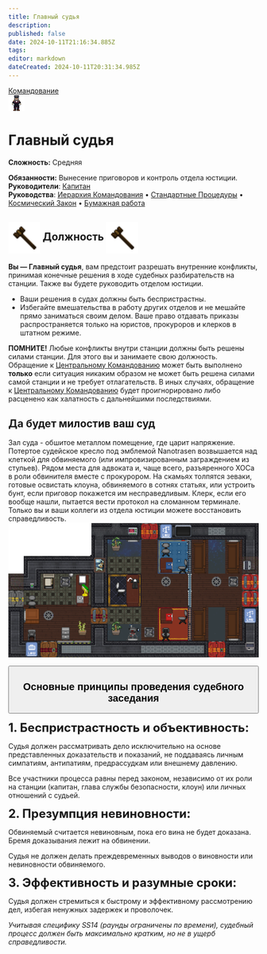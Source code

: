 ```yaml
---
title: Главный судья
description: 
published: false
date: 2024-10-11T21:16:34.885Z
tags: 
editor: markdown
dateCreated: 2024-10-11T20:31:34.985Z
---
```


<div style="display: flex; justify-content: center;">
<div class="roles-passport comm">
  <div class="title comm"><a href="/roles/command">Командование</a></div>
  <div>
    <div><div><img src="/roles/chief_justice.png"></div></div>
  <div><div>
    <h1>Главный судья</h1>
    <p><strong>Сложность:</strong> Средняя</p>
    <strong>Обязанности:</strong> Вынесение приговоров и контроль отдела юстиции.<br>
    <b>Руководители</b>: <a href="/roles/captain" title="Капитан">Капитан</a><br>
    <b>Руководства</b>: <a href="/guides/hierarchyofcommand" title="Иерархия Командования">Иерархия Командования</a> • <a href="/standardoperatingprocedures">Стандартные Процедуры</a> • <a href="/spacelaw">Космический Закон</a> • <a href="/guides/bureaucracy">Бумажная работа</a>
  </div></div>
  </div>
</div>
</div>

<h2>
  <img src="/roles/justice/gavel.png" style="vertical-align: middle; width: 64px; height: 64px;">
  Должность
  <img src="/roles/justice/gavel.png" style="vertical-align: middle; width: 64px; height: 64px;">
</h2>

**Вы — Главный судья**, вам предстоит разрешать внутренние конфликты, принимая конечные решения в ходе судебных разбирательств на станции. Также вы будете руководить отделом юстиции.

-   Ваши решения в судах должны быть беспристрастны. 
-   Избегайте вмешательства в работу других отделов и не мешайте прямо заниматься своим делом. Ваше право отдавать приказы распространяется только на юристов, прокуроров и клерков в штатном режиме.

**ПОМНИТЕ!** Любые конфликты внутри станции должны быть решены силами станции. Для этого вы и занимаете свою должность. Обращение к [Центральному Командованию](/roles/centralcommand) может быть выполнено **только** если ситуация никаким образом не может быть решена силами самой станции и не требует отлагательств. В иных случаях, обращение к [Центральному Командованию](/roles/centralcommand) будет проигнорировано либо расценено как халатность с дальнейшими последствиями.

## Да будет милостив ваш суд
<p>
<div class="imageBox">
  <div>
    Зал суда - обшитое металлом помещение, где царит напряжение. Потертое судейское кресло под эмблемой Nanotrasen возвышается над клеткой для обвиняемого (или импровизированным заграждением из стульев). Рядом места для адвоката и, чаще всего, разъяренного ХОСа в роли обвинителя вместе с прокурором. На скамьях толпятся зеваки, готовые освистать клоуна, обвиняемого в сотнях статьях, или устроить бунт, если приговор покажется им несправедливым. Клерк, если его вообще нашли, пытается вести протокол на сломанном терминале. Только вы и ваши коллеги из отдела юстиции можете восстановить справедливость.
  </div>
  <img src="/roles/justice/courtroom.png"/>
</div>
<p>
<button type="button" class="collapsible">
  <h2>Основные принципы проведения судебного заседания</h2>
</button>
<div class="content">
  <b style="font-size: 24px;">1. Беспристрастность и объективность:</b>

Судья должен рассматривать дело исключительно на основе представленных доказательств и показаний, не поддаваясь личным симпатиям, антипатиям, предрассудкам или внешнему давлению.

Все участники процесса равны перед законом, независимо от их роли на станции (капитан, глава службы безопасности, клоун) или личных отношений с судьей.

<b style="font-size: 24px;">2. Презумпция невиновности:</b>

Обвиняемый считается невиновным, пока его вина не будет доказана. Бремя доказывания лежит на обвинении.

Судья не должен делать преждевременных выводов о виновности или невиновности обвиняемого.

<b style="font-size: 24px;">3. Эффективность и разумные сроки:</b>

Судья должен стремиться к быстрому и эффективному рассмотрению дел, избегая ненужных задержек и проволочек.

<i>Учитывая специфику SS14 (раунды ограничены по времени), судебный процесс должен быть максимально кратким, но не в ущерб справедливости.</i>
</div>

<div class="table"></div>